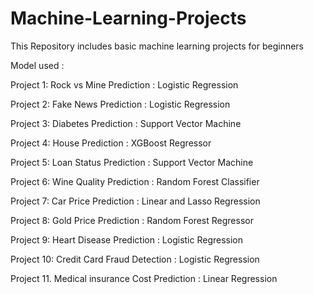 # Machine-Learning-Projects
This Repository includes basic machine learning projects for beginners

Model used :

Project 1: Rock vs Mine Prediction : Logistic Regression

Project 2: Fake News Prediction    : Logistic Regression

Project 3: Diabetes Prediction   : Support Vector Machine

Project 4: House Prediction : XGBoost Regressor

Project 5: Loan Status Prediction   : Support Vector Machine

Project 6: Wine Quality Prediction : Random Forest Classifier

Project 7: Car Price Prediction : Linear and Lasso Regression

Project 8: Gold Price Prediction : Random Forest Regressor

Project 9: Heart Disease Prediction : Logistic Regression

Project 10: Credit Card Fraud Detection : Logistic Regression

Project 11. Medical insurance Cost Prediction : Linear Regression
